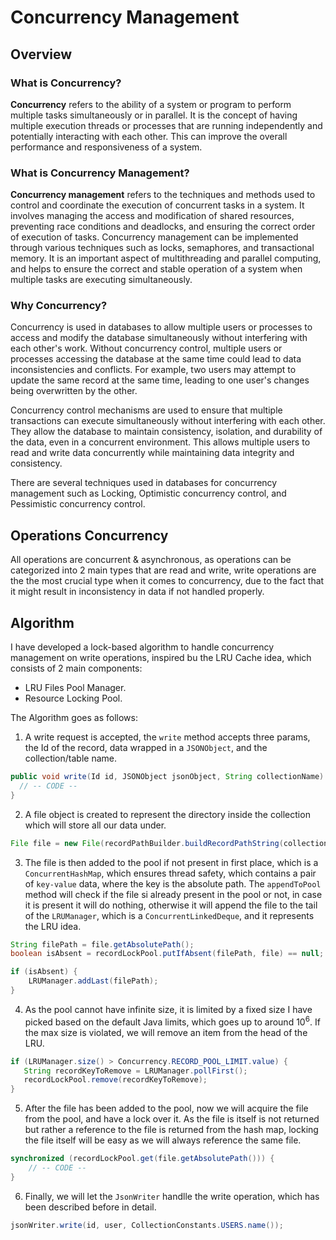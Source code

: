 # Concurrency Management
## Overview
### What is Concurrency?
**Concurrency** refers to the ability of a system or program to perform multiple tasks simultaneously or in parallel. It is the concept of having multiple execution threads or processes that are running independently and potentially interacting with each other. This can improve the overall performance and responsiveness of a system.

### What is Concurrency Management?
**Concurrency management** refers to the techniques and methods used to control and coordinate the execution of concurrent tasks in a system. It involves managing the access and modification of shared resources, preventing race conditions and deadlocks, and ensuring the correct order of execution of tasks. Concurrency management can be implemented through various techniques such as locks, semaphores, and transactional memory. It is an important aspect of multithreading and parallel computing, and helps to ensure the correct and stable operation of a system when multiple tasks are executing simultaneously.

### Why Concurrency?
Concurrency is used in databases to allow multiple users or processes to access and modify the database simultaneously without interfering with each other's work. Without concurrency control, multiple users or processes accessing the database at the same time could lead to data inconsistencies and conflicts. For example, two users may attempt to update the same record at the same time, leading to one user's changes being overwritten by the other.

Concurrency control mechanisms are used to ensure that multiple transactions can execute simultaneously without interfering with each other. They allow the database to maintain consistency, isolation, and durability of the data, even in a concurrent environment. This allows multiple users to read and write data concurrently while maintaining data integrity and consistency.

There are several techniques used in databases for concurrency management such as Locking, Optimistic concurrency control, and Pessimistic concurrency control.

## Operations Concurrency
All operations are concurrent & asynchronous, as operations can be categorized into 2 main types that are read and write, write operations are the the most crucial type when it comes to concurrency, due to the fact that it might result in inconsistency in data if not handled properly.

## Algorithm
I have developed a lock-based algorithm to handle concurrency management on write operations, inspired bu the LRU Cache idea, which consists of 2 main components:
+ LRU Files Pool Manager.
+ Resource Locking Pool.

The Algorithm goes as follows:
1) A write request is accepted, the ```write``` method accepts three params, the Id of the record, data wrapped in a ```JSONObject```, and the collection/table name.
```java
public void write(Id id, JSONObject jsonObject, String collectionName) throws IOException {
  // -- CODE --  
}
```

2) A file object is created to represent the directory inside the collection which will store all our data under.
```java
File file = new File(recordPathBuilder.buildRecordPathString(collectionName, id.toString()));
```

3) The file is then added to the pool if not present in first place, which is a ```ConcurrentHashMap```, which ensures thread safety, which contains a pair of ```key-value``` data, where the key is the absolute path. The ```appendToPool``` method will check if the file si already present in the pool or not, in case it is present it will do nothing, otherwise it will append the file to the tail of the ```LRUManager```, which is a ```ConcurrentLinkedDeque```, and it represents the LRU idea.
```java
String filePath = file.getAbsolutePath();
boolean isAbsent = recordLockPool.putIfAbsent(filePath, file) == null;

if (isAbsent) {
    LRUManager.addLast(filePath);
}
```

4) As the pool cannot have infinite size, it is limited by a fixed size I have picked based on the default Java limits, which goes up to around $10^6$. If the max size is violated, we will remove an item from the head of the LRU.
 ```java
if (LRUManager.size() > Concurrency.RECORD_POOL_LIMIT.value) {
    String recordKeyToRemove = LRUManager.pollFirst();
    recordLockPool.remove(recordKeyToRemove);
}
```

5) After the file has been added to the pool, now we will acquire the file from the pool, and have a lock over it. As the file is itself is not returned but rather a reference to the file is returned from the hash map, locking the file itself will be easy as we will always reference the same file.
```java
synchronized (recordLockPool.get(file.getAbsolutePath())) {
    // -- CODE --  
}
```

6) Finally, we will let the `JsonWriter` handlle the write operation, which has been described before in detail.
```java
jsonWriter.write(id, user, CollectionConstants.USERS.name());
```